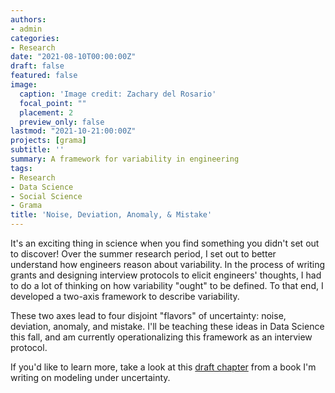 ```yaml
---
authors:
- admin
categories:
- Research
date: "2021-08-10T00:00:00Z"
draft: false
featured: false
image:
  caption: 'Image credit: Zachary del Rosario'
  focal_point: ""
  placement: 2
  preview_only: false
lastmod: "2021-10-21:00:00Z"
projects: [grama]
subtitle: ''
summary: A framework for variability in engineering
tags:
- Research
- Data Science
- Social Science
- Grama
title: 'Noise, Deviation, Anomaly, & Mistake'
---
```


It's an exciting thing in science when you find something you didn't set out to discover! Over the summer research period, I set out to better understand how engineers reason about variability. In the process of writing grants and designing interview protocols to elicit engineers' thoughts, I had to do a lot of thinking on how variability "ought" to be defined. To that end, I developed a two-axis framework to describe variability.

These two axes lead to four disjoint "flavors" of uncertainty: noise, deviation, anomaly, and mistake. I'll be teaching these ideas in Data Science this fall, and am currently operationalizing this framework as an interview protocol.

If you'd like to learn more, take a look at this [draft chapter](https://zdelrosario.github.io/uq-book-preview/02_diagnosing/uncertainty.html) from a book I'm writing on modeling under uncertainty.
